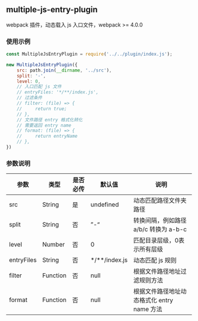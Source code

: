 ## multiple-js-entry-plugin

webpack 插件，动态载入 js 入口文件，webpack >= 4.0.0

### 使用示例

```javascript
const MultipleJsEntryPlugin = require('../../plugin/index.js');

new MultipleJsEntryPlugin({
    src: path.join(__dirname, '../src'),
    split: '-',
    level: 0,
    // 入口匹配 js 文件
    // entryFiles: '*/**/index.js',
    // 过滤条件
    // filter: (file) => {
    //     return true;
    // },
    // 文件路径 entry 格式化转化
    // 需要返回 entry name
    // format: (file) => {
    //     return entryName
    // },
})
```

### 参数说明

参数     | 类型 | 是否必传 | 默认值 | 说明
-------- | --- | --- | --- | ---
src | String | 是 | undefined | 动态匹配路径文件夹路径
split | String | 否 | ”-“ | 转换间隔，例如路径 a/b/c 转换为 a-b-c
level | Number | 否 | 0 | 匹配目录层级，0表示所有层级
entryFiles | String | 否 | */**/index.js | 动态匹配 js 规则
filter | Function | 否 | null | 根据文件路径地址过滤规则方法
format | Function | 否 | null | 根据文件路径地址动态格式化 entry name 方法